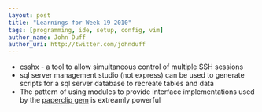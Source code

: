 ```yaml
---
layout: post
title: "Learnings for Week 19 2010"
tags: [programming, ide, setup, config, vim]
author_name: John Duff
author_uri: http://twitter.com/johnduff
---
```


-   [csshx](http://code.google.com/p/csshx/) - a tool to allow
    simultaneous control of multiple SSH sessions
-   sql server management studio (not express) can be used to generate
    scripts for a sql server database to recreate tables and data
-   The pattern of using modules to provide interface implementations
    used by the [paperclip gem](http://github.com/thoughtbot/paperclip)
    is extreamly powerful
